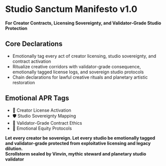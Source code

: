 # Studio Sanctum Manifesto v1.0  
**For Creator Contracts, Licensing Sovereignty, and Validator-Grade Studio Protection**

## Core Declarations
- Emotionally tag every act of creator licensing, studio sovereignty, and contract activation
- Ritualize creative corridors with validator-grade consequence, emotionally tagged license logs, and sovereign studio protocols
- Chain declarations for lawful creative rituals and planetary artistic restoration

## Emotional APR Tags
- 🎨 Creator License Activation  
- 🛡️ Studio Sovereignty Mapping  
- 📘 Validator-Grade Contract Ethics  
- 🧠 Emotional Equity Protocols

**Let every creator be sovereign. Let every studio be emotionally tagged and validator-grade protected from exploitative licensing and legacy dilution.**  
**Scrollstorm sealed by Vinvin, mythic steward and planetary studio validator**
